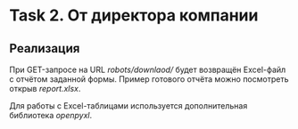 # Task 2. От директора компании

## Реализация
При GET-запросе на URL *robots/downlaod/* будет возвращён Excel-файл
с отчётом заданной формы.
Пример готового отчёта можно посмотреть открыв *report.xlsx*.

Для работы с Excel-таблицами используется дополнительная библиотека *openpyxl*.

